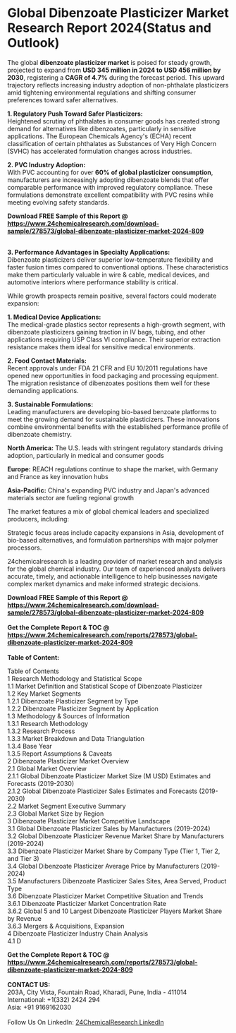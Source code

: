 <h1>Global Dibenzoate Plasticizer Market Research Report 2024(Status and Outlook)</h1><p>The global <strong>dibenzoate plasticizer market</strong> is poised for steady growth, projected to expand from <strong>USD 345 million in 2024 to USD 456 million by 2030</strong>, registering a <strong>CAGR of 4.7%</strong> during the forecast period. This upward trajectory reflects increasing industry adoption of non-phthalate plasticizers amid tightening environmental regulations and shifting consumer preferences toward safer alternatives.</p><p><strong>1. Regulatory Push Toward Safer Plasticizers:</strong><br>
Heightened scrutiny of phthalates in consumer goods has created strong demand for alternatives like dibenzoates, particularly in sensitive applications. The European Chemicals Agency's (ECHA) recent classification of certain phthalates as Substances of Very High Concern (SVHC) has accelerated formulation changes across industries.</p><p><strong>2. PVC Industry Adoption:</strong><br>
With PVC accounting for over <strong>60% of global plasticizer consumption</strong>, manufacturers are increasingly adopting dibenzoate blends that offer comparable performance with improved regulatory compliance. These formulations demonstrate excellent compatibility with PVC resins while meeting evolving safety standards.</p><div><b>Download FREE Sample of this Report @ 
            <a href="https://www.24chemicalresearch.com/download-sample/278573/global-dibenzoate-plasticizer-market-2024-809">
            https://www.24chemicalresearch.com/download-sample/278573/global-dibenzoate-plasticizer-market-2024-809</a></b></div><br><p><strong>3. Performance Advantages in Specialty Applications:</strong><br>
Dibenzoate plasticizers deliver superior low-temperature flexibility and faster fusion times compared to conventional options. These characteristics make them particularly valuable in wire &amp; cable, medical devices, and automotive interiors where performance stability is critical.</p><p>While growth prospects remain positive, several factors could moderate expansion:</p><p><strong>1. Medical Device Applications:</strong><br>
The medical-grade plastics sector represents a high-growth segment, with dibenzoate plasticizers gaining traction in IV bags, tubing, and other applications requiring USP Class VI compliance. Their superior extraction resistance makes them ideal for sensitive medical environments.</p><p><strong>2. Food Contact Materials:</strong><br>
Recent approvals under FDA 21 CFR and EU 10/2011 regulations have opened new opportunities in food packaging and processing equipment. The migration resistance of dibenzoates positions them well for these demanding applications.</p><p><strong>3. Sustainable Formulations:</strong><br>
Leading manufacturers are developing bio-based benzoate platforms to meet the growing demand for sustainable plasticizers. These innovations combine environmental benefits with the established performance profile of dibenzoate chemistry.</p><p><strong>North America:</strong> The U.S. leads with stringent regulatory standards driving adoption, particularly in medical and consumer goods</p><p><strong>Europe:</strong> REACH regulations continue to shape the market, with Germany and France as key innovation hubs</p><p><strong>Asia-Pacific:</strong> China's expanding PVC industry and Japan's advanced materials sector are fueling regional growth</p><p>The market features a mix of global chemical leaders and specialized producers, including:</p><p>Strategic focus areas include capacity expansions in Asia, development of bio-based alternatives, and formulation partnerships with major polymer processors.</p><p>24chemicalresearch is a leading provider of market research and analysis for the global chemical industry. Our team of experienced analysts delivers accurate, timely, and actionable intelligence to help businesses navigate complex market dynamics and make informed strategic decisions.</p><div><b>Download FREE Sample of this Report @ 
            <a href="https://www.24chemicalresearch.com/download-sample/278573/global-dibenzoate-plasticizer-market-2024-809">
            https://www.24chemicalresearch.com/download-sample/278573/global-dibenzoate-plasticizer-market-2024-809</a></b></div><br><div><b>Get the Complete Report & TOC @ 
            <a href="https://www.24chemicalresearch.com/reports/278573/global-dibenzoate-plasticizer-market-2024-809">
            https://www.24chemicalresearch.com/reports/278573/global-dibenzoate-plasticizer-market-2024-809</a></b></div><br>
            <b>Table of Content:</b><p>Table of Contents<br />
1 Research Methodology and Statistical Scope<br />
1.1 Market Definition and Statistical Scope of Dibenzoate Plasticizer<br />
1.2 Key Market Segments<br />
1.2.1 Dibenzoate Plasticizer Segment by Type<br />
1.2.2 Dibenzoate Plasticizer Segment by Application<br />
1.3 Methodology & Sources of Information<br />
1.3.1 Research Methodology<br />
1.3.2 Research Process<br />
1.3.3 Market Breakdown and Data Triangulation<br />
1.3.4 Base Year<br />
1.3.5 Report Assumptions & Caveats<br />
2 Dibenzoate Plasticizer Market Overview<br />
2.1 Global Market Overview<br />
2.1.1 Global Dibenzoate Plasticizer Market Size (M USD) Estimates and Forecasts (2019-2030)<br />
2.1.2 Global Dibenzoate Plasticizer Sales Estimates and Forecasts (2019-2030)<br />
2.2 Market Segment Executive Summary<br />
2.3 Global Market Size by Region<br />
3 Dibenzoate Plasticizer Market Competitive Landscape<br />
3.1 Global Dibenzoate Plasticizer Sales by Manufacturers (2019-2024)<br />
3.2 Global Dibenzoate Plasticizer Revenue Market Share by Manufacturers (2019-2024)<br />
3.3 Dibenzoate Plasticizer Market Share by Company Type (Tier 1, Tier 2, and Tier 3)<br />
3.4 Global Dibenzoate Plasticizer Average Price by Manufacturers (2019-2024)<br />
3.5 Manufacturers Dibenzoate Plasticizer Sales Sites, Area Served, Product Type<br />
3.6 Dibenzoate Plasticizer Market Competitive Situation and Trends<br />
3.6.1 Dibenzoate Plasticizer Market Concentration Rate<br />
3.6.2 Global 5 and 10 Largest Dibenzoate Plasticizer Players Market Share by Revenue<br />
3.6.3 Mergers & Acquisitions, Expansion<br />
4 Dibenzoate Plasticizer Industry Chain Analysis<br />
4.1 D</p><div><b>Get the Complete Report & TOC @ 
            <a href="https://www.24chemicalresearch.com/reports/278573/global-dibenzoate-plasticizer-market-2024-809">
            https://www.24chemicalresearch.com/reports/278573/global-dibenzoate-plasticizer-market-2024-809</a></b></div><br><b>CONTACT US:</b><br>
            203A, City Vista, Fountain Road, Kharadi, Pune, India - 411014<br>
            International: +1(332) 2424 294<br>
            Asia: +91 9169162030 <br><br>
            Follow Us On LinkedIn: <a href="https://www.linkedin.com/company/24chemicalresearch/">24ChemicalResearch LinkedIn</a>